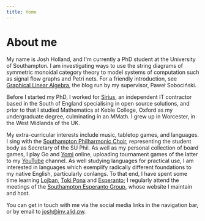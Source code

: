 ```yaml
---
title: Home
---
```


# About me

My name is Josh Holland, and I'm currently a PhD student at the
University of Southampton.  I am investigating ways to use the string
diagrams of symmetric monoidal category theory to model systems of
computation such as signal flow graphs and Petri nets.  For a friendly
introduction, see [Graphical Linear Algebra], the blog run by my
supervisor, Paweł Sobociński.

Before I started my PhD, I worked for [Sirius], an independent IT
contractor based in the South of England specialising in open source
solutions, and prior to that I studied Mathematics at Keble College,
Oxford as my undergraduate degree, culminating in an MMath.  I grew up
in Worcester, in the West Midlands of the UK.

My extra-curricular interests include music, tabletop games, and
languages.  I sing with the [Southampton Philharmonic Choir],
representing the student body as Secretary of the SU Phil.  As well as
my personal collection of board games, I play Go and [Yomi] online,
uploading tournament games of the latter to my [YouTube] channel.  As
well studying languages for practical use, I am interested in
languages which exemplify radically different foundations to my native
English, particularly conlangs.  To that end, I have spent some time
learning [Lojban], [Toki Pona] and [Esperanto]; I regularly attend the
meetings of the [Southampton Esperanto Group], whose website I
maintain and host.

You can get in touch with me via the social media links in the
navigation bar, or by email to <josh@inv.alid.pw>.

[Graphical Linear Algebra]: https://graphicallinearalgebra.net/
[Sirius]: http://www.siriusopensource.com/
[Southampton Philharmonic Choir]: http://www.southamptonphil.org/
[YouTube]: https://www.youtube.com/channel/UCms6DP1DA1cHUWsa-4ga7bQ
[Yomi]: http://sirlingames.com/yomi
[Southampton Esperanto Group]: https://www.esperanto-southampton.org.uk/
[Lojban]: https://mw.lojban.org/papri/Lojban
[Toki Pona]: http://tokipona.org/
[Esperanto]: https://en.wikipedia.org/wiki/Esperanto
